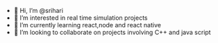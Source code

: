 - 👋 Hi, I’m @srihari
- 👀 I’m interested in real time simulation projects
- 🌱 I’m currently learning react,node and react native
- 💞️ I’m looking to collaborate on projects involving C++ and java script


<!---
sriharimalla/sriharimalla is a ✨ special ✨ repository because its `README.md` (this file) appears on your GitHub profile.
You can click the Preview link to take a look at your changes.
--->
